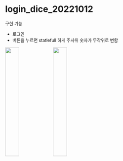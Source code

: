 # login_dice_20221012


구현 기능
- 로그인
- 버튼을 누르면 statlefull 하게 주사위 숫자가 무작위로 변함

<img src="https://user-images.githubusercontent.com/50435560/198825666-b4edfcb7-1b6a-40da-b384-9bcb9b2eaabc.png" width="30%">
<img src="https://user-images.githubusercontent.com/50435560/198825668-013db0cf-24fa-40e9-aec7-5e2edb5e19c7.png" width="30%">
